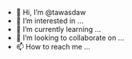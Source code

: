 - 👋 Hi, I’m @tawasdaw
- 👀 I’m interested in ...
- 🌱 I’m currently learning ...
- 💞️ I’m looking to collaborate on ...
- 📫 How to reach me ...

<!---
tawasdaw/tawasdaw is a ✨ special ✨ repository because its `README.md` (this file) appears on your GitHub profile.
You can click the Preview link to take a look at your changes.
--->
